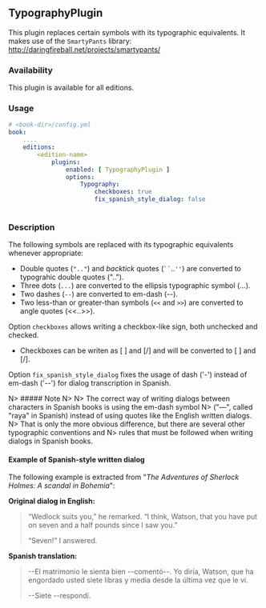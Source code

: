 ## TypographyPlugin

This plugin replaces certain symbols with its typographic equivalents. It makes use of the `SmartyPants` library: <http://daringfireball.net/projects/smartypants/>

### Availability

This plugin is available for all editions.

### Usage

~~~.yaml
# <book-dir>/config.yml 
book:
    ....
    editions:
        <edition-name>
            plugins:
                enabled: [ TypographyPlugin ]
                options:
                    Typography:
                        checkboxes: true
                        fix_spanish_style_dialog: false
                           
~~~ 

### Description

The following symbols are replaced with its typographic equivalents whenever appropriate:

- Double quotes (`".."`) and *backtick* quotes (` `` `..`''`) are converted to typograhic double quotes ("..").
- Three dots (`...`) are converted to the ellipsis typographic symbol (...).
- Two dashes (`--`) are converted to em-dash (--).
- Two less-than or greater-than symbols (`<<` and `>>`) are converted to angle quotes (<<..>>).

Option `checkboxes` allows writing a checkbox-like sign, both unchecked and checked.

- Checkboxes can be writen as &#91; &#93; and &#91;/&#93; and will be converted to [ ] and [/].

Option `fix_spanish_style_dialog` fixes the usage of dash ('-') instead of em-dash ('--') for dialog 
transcription in Spanish.

N> ##### Note
N> 
N> The correct way of writing dialogs between characters in Spanish books is using the em-dash symbol 
N> ("—", called "raya" in Spanish) instead of using quotes like the English written dialogs. 
N> That is only the more obvious difference, but there are several other typographic conventions and
N> rules that must be followed when writing dialogs in Spanish books. 

#### Example of Spanish-style written dialog

The following example is extracted from "*The Adventures of Sherlock Holmes: A scandal in Bohemia*":

**Original dialog in English:**

> “Wedlock suits you,” he remarked. “I think, Watson, that you have put on seven and a half
> pounds since I saw you.”
> 
> “Seven!” I answered.

**Spanish translation:**

> --El matrimonio le sienta bien --comentó--. Yo diría, Watson, que ha engordado
> usted siete libras y media desde la última vez que le vi.
> 
> --Siete --respondí.

